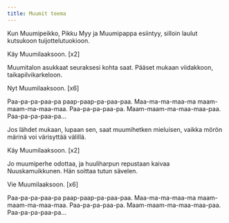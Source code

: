 ```yaml
---
title: Muumit teema
---
```

Kun Muumipeikko, Pikku Myy
ja Muumipappa esiintyy,
silloin laulut kutsukoon
tuijottelutuokioon.

Käy Muumilaaksoon. [x2]

Muumitalon asukkaat
seuraksesi kohta saat.
Pääset mukaan viidakkoon,
taikapilvikarkeloon.

Nyt Muumilaaksoon. [x6]

Paa-pa-pa-paa-pa
paap-paap-pa-paa-paa.
Maa-ma-ma-maa-ma
maam-maam-ma-maa-maa.
Paa-pa-pa-paa-pa.
Maam-maam-ma-maa-maa-paa.
Paa-pa-pa-paa-pa...

Jos lähdet mukaan, lupaan sen,
saat muumihetken mieluisen,
vaikka mörön märinä
voi värisyttää välillä.

Käy Muumilaaksoon. [x2]

Jo muumiperhe odottaa,
ja huuliharpun repustaan
kaivaa Nuuskamuikkunen.
Hän soittaa tutun sävelen.

Vie Muumilaaksoon. [x6]

Paa-pa-pa-paa-pa
paap-paap-pa-paa-paa.
Maa-ma-ma-maa-ma
maam-maam-ma-maa-maa.
Paa-pa-pa-paa-pa.
Maam-maam-ma-maa-maa-paa.
Paa-pa-pa-paa-pa...
